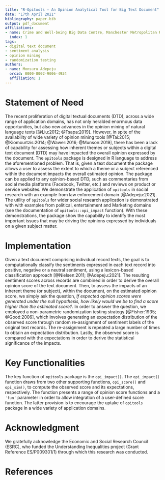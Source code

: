 ```yaml
---
title: "R-Opitools – An Opinion Analytical Tool for Big Text Document"
date: "17th April 2021"
bibliography: paper.bib
output: pdf_document
affiliations:
- name: Crime and Well-being Big Data Centre, Manchester Metropolitan University
  index: 1
tags:
- digital text document
- sentiment analysis
- opinion mining
- randomization testing
authors:
- name: Monsuru Adepeju
  orcid: 0000-0002-9006-4934
  affiliation: 1
---
```


# Statement of Need

The recent proliferation of digital textual documents (DTD), across a wide range of application domains, has not only heralded enormous data opportunities, but also new advances in the opinion mining of natural language texts [@Liu:2012; @Tsapa:2019]. However, in spite of the availability of wide variety of opinion mining tools [@Tai:2015; @Kiomourtzis:2014; @Wawer:2016; @Munson:2019], there has been a lack of capability for assessing how inherent themes or subjects within a digital text document (DTD) may have impacted the overall opinion expressed by the document. The `opitools` package is designed in R language to address the aforementioned problem. That is, given a text document the package allows a user to assess the extent to which a theme or a subject referenced within the document impacts the overall estimated opinion. The package can be applied to any opinion-based DTD, such as commentaries from social media platforms (Facebook, Twitter, etc.) and reviews on product or service websites. We demonstrate the application of `opitools` in social research with an example from law enforcement domain [@Adepeju:2021]. The utility of `opitools` for wider social research application is demonstrated with with examples from political, entertainment and Marketing domains (see the documentation of `opitools::opi_impact` function). With these demonstrations, the package show the capability to identify the most important issues that may be driving the opinions expressed by individuals on a given subject matter.


# Implementation

Given a text document comprising individual record texts, the goal is to computationally classify the sentiments expressed in each text record into positive, negative or a neutral sentiment, using a lexicon-based classification approach [@Nielsen:2011; @Adepeju:2021]. The resulting sentiment scores across records are combined in order to derive the overall opinion score of the text document. Then, to assess the impacts of an inherent theme (or subject), within the document, on the estimated opinion score, we simply ask the question, *If expected opinion scores were generated under the null hypothesis, how likely would we be to find a score higher than the estimated score?*. In order to answer the question, we employed a non-parametric randomization testing strategy [@Fisher:1935; @Good:2006], which involves generating an expectation distribution of the observed score through random re-assignment of sentiment labels of the original text records. The re-assignment is repeated a large number of times to obtain an expectation distribution. Lastly, the observed score is compared with the expectations in order to derive the statistical significance of the impacts.


# Key Functionalities

The key function of `opitools` package is the `opi_impact()`. The `opi_impact()` function draws from two other supporting functions, `opi_score()` and `opi_sim()`, to compute the observed score and its expectations, respectively. The function presents a range of opinion score functions and a `'fun'` parameter in order to allow integration of a user-defined score function. The latter provision is to encourage the uptake of `opitools` package in a wide variety of application domains.

# Acknowledgment

We gratefully acknowledge the Economic and Social Research Council (ESRC), who funded the Understanding Inequalities project (Grant Reference ES/P009301/1) through which this research was conducted.

# References

